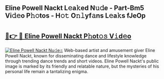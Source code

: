 ## Eline Powell Nackt L𝚎a𝚔ed N𝚞𝚍e - Part-Bm5 Vi𝚍𝚎o P𝚑𝚘tos - H𝚘𝚝 O𝚗𝚕yf𝚊ns L𝚎a𝚔s fJeOp

# <h2><a href="http://kf75o6s.oniu.top/?m=Eline+Powell+Nackt">🔗👉 🔴 Eline Powell Nackt P𝚑ot𝚘𝚜 V𝚒d𝚎o</a></h2>

[![Eline Powell Nackt Nu𝚍e𝚜](https://i.imgur.com/0qMVB7G.gif)](http://kf75o6s.oniu.top/?m=Eline+Powell+Nackt)
Web-based artist and amusement giver Eline Powell Nackt, known for disseminating dance and lifestyle knowledge through trending dance trends and short videos. Eline Powell Nackt's public image is marked by its friendly and relatable nature, but the mysteries of his personal life remain a tantalizing enigma.  
